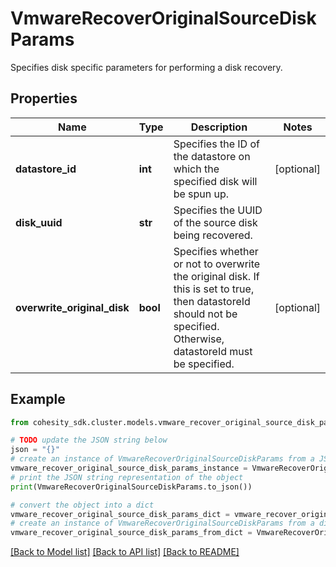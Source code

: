 # VmwareRecoverOriginalSourceDiskParams

Specifies disk specific parameters for performing a disk recovery.

## Properties

Name | Type | Description | Notes
------------ | ------------- | ------------- | -------------
**datastore_id** | **int** | Specifies the ID of the datastore on which the specified disk will be spun up. | [optional] 
**disk_uuid** | **str** | Specifies the UUID of the source disk being recovered. | 
**overwrite_original_disk** | **bool** | Specifies whether or not to overwrite the original disk. If this is set to true, then datastoreId should not be specified. Otherwise, datastoreId must be specified. | [optional] 

## Example

```python
from cohesity_sdk.cluster.models.vmware_recover_original_source_disk_params import VmwareRecoverOriginalSourceDiskParams

# TODO update the JSON string below
json = "{}"
# create an instance of VmwareRecoverOriginalSourceDiskParams from a JSON string
vmware_recover_original_source_disk_params_instance = VmwareRecoverOriginalSourceDiskParams.from_json(json)
# print the JSON string representation of the object
print(VmwareRecoverOriginalSourceDiskParams.to_json())

# convert the object into a dict
vmware_recover_original_source_disk_params_dict = vmware_recover_original_source_disk_params_instance.to_dict()
# create an instance of VmwareRecoverOriginalSourceDiskParams from a dict
vmware_recover_original_source_disk_params_from_dict = VmwareRecoverOriginalSourceDiskParams.from_dict(vmware_recover_original_source_disk_params_dict)
```
[[Back to Model list]](../README.md#documentation-for-models) [[Back to API list]](../README.md#documentation-for-api-endpoints) [[Back to README]](../README.md)


